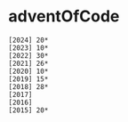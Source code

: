 # adventOfCode

```
[2024] 20*
[2023] 10*
[2022] 30*
[2021] 26*
[2020] 10*
[2019] 15*
[2018] 28*
[2017]
[2016]
[2015] 20*
```
